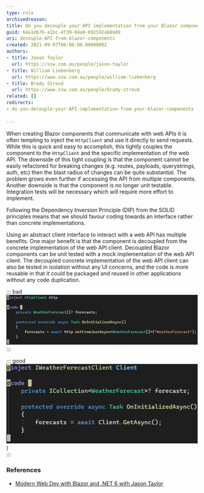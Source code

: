 ```yaml
---
type: rule
archivedreason: 
title: Do you decouple your API implementation from your Blazor components?
guid: 64a1d676-a1bc-4f39-84a0-692592a688d8
uri: decouple-API-from-blazor-components
created: 2021-09-07T00:00:00.0000000Z
authors:
- title: Jason Taylor
  url: https://ssw.com.au/people/jason-taylor
- title: William Liebenberg
  url: https://www.ssw.com.au/people/william-liebenberg
- title: Brady Stroud
  url: https://www.ssw.com.au/people/brady-stroud
related: []
redirects:
- do-you-decouple-your-API-implementation-from-your-blazor-components

---
```


When creating Blazor components that communicate with web APIs it is often tempting to inject the `HttpClient` and use it directly to send requests. While this is quick and easy to accomplish, this tightly couples the component to the `HttpClient` and the specific implementation of the web API. The downside of this tight coupling is that the component cannot be easily refactored for breaking changes (e.g. routes, payloads, querystrings, auth, etc) then the blast radius of changes can be quite substantial. The problem grows even further if accessing the API from multiple components. Another downside is that the component is no longer unit testable. Integration tests will be necessary which will require more effort to implement.

<!--endintro-->

Following the Dependency Inversion Principle (DIP) from the SOLID principles means that we should favour coding towards an interface rather than concrete implementations.

Using an abstract client interface to interact with a web API has multiple benefits. One major benefit is that the  component is decoupled from the concrete implementation of the web API client. Decoupled Blazor components can be unit tested with a mock implementation of the web API client. The decoupled concrete implementation of the web API client can also be tested in isolation without any UI concerns, and the code is more reusable in that it could be packaged and reused in other applications without any code duplication.

::: bad  
![Figure: Bad example - Component depends on HttpClient directly](blazor-decouple-bad-example.png)  
:::


::: good
![Figure: Good example - Component depends on web API client abstraction](blazor-decouple-good-example.png))  
:::

### References

* [Modern Web Dev with Blazor and .NET 6 with Jason Taylor](https://www.youtube.com/watch?v=lRYrhj9lwQk)
